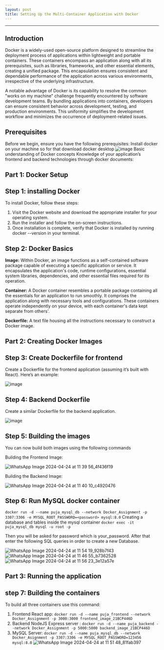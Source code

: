 ```yaml
---
layout: post
title: Setting Up the Multi-Container Application with Docker
---
```

---
Introduction
---
Docker is a widely-used open-source platform designed to streamline the deployment process of applications within lightweight and portable containers. These containers encompass an application along with all its prerequisites, such as libraries, frameworks, and other essential elements, creating a unified package. This encapsulation ensures consistent and dependable performance of the application across various environments, irrespective of the underlying infrastructure.

A notable advantage of Docker is its capability to resolve the common "works on my machine" challenge frequently encountered by software development teams. By bundling applications into containers, developers can ensure consistent behavior across development, testing, and production environments. This uniformity simplifies the development workflow and minimizes the occurrence of deployment-related issues.


Prerequisites
--
Before we begin, ensure you have the following prerequisites:
  Install docker on your machine so for that download docker desktop
  ![image](https://github.com/pujamavadhiya/pujamavadhiya.github.io/assets/122553122/b9fd9e60-3623-42c0-bda0-5485ac816014)
  Basic understanding of Docker concepts
  Knowledge of your application’s frontend and backend technologies through docker documents:

Part 1: Docker Setup
--
Step 1: installing Docker
-
To install Docker, follow these steps:

1. Visit the Docker website and download the appropriate installer for your operating system.
2. Run the installer and follow the on-screen instructions.
3. Once installation is complete, verify that Docker is installed by running docker --version in your terminal.

Step 2: Docker Basics
-
**Image:** Within Docker, an image functions as a self-contained software package capable of executing a specific application or service. It encapsulates the application's code, runtime configurations, essential system libraries, dependencies, and other essential files required for its operation.

**Container:** A Docker container resembles a portable package containing all the essentials for an application to run smoothly. It comprises the application along with necessary tools and configurations. These containers operate independently on your device, with each container's data kept separate from others'.

**Dockerfile:** A text file housing all the instructions necessary to construct a Docker image.

Part 2: Creating Docker Images
--
Step 3: Create Dockerfile for frontend
-
Create a Dockerfile for the frontend application (assuming it’s built with React). Here’s an example:

![image](https://github.com/pujamavadhiya/pujamavadhiya.github.io/assets/122553122/733da117-efb8-4d53-a1f7-69e2805cdd1e)

Step 4: Backend Dockerfile
-
Create a similar Dockerfile for the backend application.

![image](https://github.com/pujamavadhiya/pujamavadhiya.github.io/assets/122553122/550b0f99-bb2e-44e4-baa9-731c9ef0f307)

Step 5: Building the images
-
You can now build both images using the following commands

Building the Frontend Image:

![WhatsApp Image 2024-04-24 at 11 39 56_4f436f19](https://github.com/pujamavadhiya/pujamavadhiya.github.io/assets/122553122/4561f7b9-34e7-4736-8b7d-605404f82631)

Building the Backend Image:

![WhatsApp Image 2024-04-24 at 11 40 10_c4920476](https://github.com/pujamavadhiya/pujamavadhiya.github.io/assets/122553122/149c0dcc-a10a-448c-9e5d-4d0cf64cad13)

Step 6: Run MySQL docker container
-
```docker run -d --name puja_mysql_db --network Docker_Assignment -p 3307:3306 -e MYSQL_ROOT_PASSWORD=<password> mysql:8.0```
Creating a database and tables inside the mysql container
```docker exec -it puja_mysql_db mysql -u root -p```

Then you will be asked for password which is your_password. After that enter the following SQL queries in order to create a new Database.

![WhatsApp Image 2024-04-24 at 11 54 19_928b7f43](https://github.com/pujamavadhiya/pujamavadhiya.github.io/assets/122553122/ea7cd6e6-7dcf-42f2-97ad-1021244b2407)
![WhatsApp Image 2024-04-24 at 11 46 55_b7362528](https://github.com/pujamavadhiya/pujamavadhiya.github.io/assets/122553122/d27d6b9d-7f3e-4641-bf02-1f9c64ee4467)
![WhatsApp Image 2024-04-24 at 11 56 23_3e12a57e](https://github.com/pujamavadhiya/pujamavadhiya.github.io/assets/122553122/ef0048e8-d4c2-47b9-943a-95707e7b524a)

Part 3: Running the application
--
step 7: Building the containers
-
To build all three containers use this command:

1. Frontend React app:
   ```docker run -d --name puja_frontend --network Docker_Assignment -p 3000:3000 frontend_image_21BCP446D```
2. Backend NodeJS Express server :
   ```docker run -d --name puja_backend --network Docker_Assignment -p 5000:5000 backend_image_21BCP446D```
3. MySQL Server:
   ```docker run -d --name puja_mysql_db --network Docker_Asignment -p 3307:3306 -e MYSQL_ROOT_PASSWORD=123456 mysql:8.0```
![WhatsApp Image 2024-04-24 at 11 51 48_81fab397](https://github.com/pujamavadhiya/pujamavadhiya.github.io/assets/122553122/f61827e5-dedf-49fc-93f6-a8feb11cab36)
